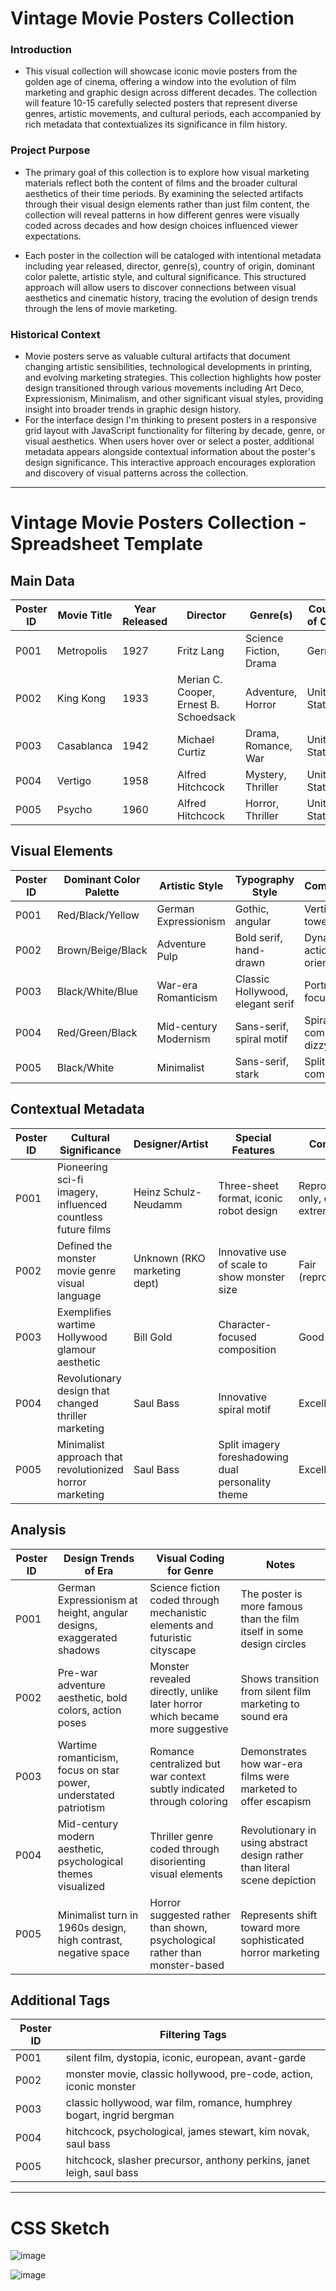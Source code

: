 # Vintage Movie Posters Collection

### Introduction
- This visual collection will showcase iconic movie posters from the golden age of cinema, offering a window into the evolution of film marketing and graphic design across different decades. The collection will feature 10-15 carefully selected posters that represent diverse genres, artistic movements, and cultural periods, each accompanied by rich metadata that contextualizes its significance in film history.

### Project Purpose
- The primary goal of this collection is to explore how visual marketing materials reflect both the content of films and the broader cultural aesthetics of their time periods. By examining the selected artifacts through their visual design elements rather than just film content, the collection will reveal patterns in how different genres were visually coded across decades and how design choices influenced viewer expectations.

- Each poster in the collection will be cataloged with intentional metadata including year released, director, genre(s), country of origin, dominant color palette, artistic style, and cultural significance. This structured approach will allow users to discover connections between visual aesthetics and cinematic history, tracing the evolution of design trends through the lens of movie marketing.

### Historical Context
- Movie posters serve as valuable cultural artifacts that document changing artistic sensibilities, technological developments in printing, and evolving marketing strategies. This collection highlights how poster design transitioned through various movements including Art Deco, Expressionism, Minimalism, and other significant visual styles, providing insight into broader trends in graphic design history.
- For the interface design I'm thinking to present posters in a responsive grid layout with JavaScript functionality for filtering by decade, genre, or visual aesthetics. When users hover over or select a poster, additional metadata appears alongside contextual information about the poster's design significance. This interactive approach encourages exploration and discovery of visual patterns across the collection.

---

# Vintage Movie Posters Collection - Spreadsheet Template

## Main Data
| Poster ID | Movie Title | Year Released | Director | Genre(s) | Country of Origin | Decade | Poster Image Filename/URL |
|-----------|-------------|---------------|----------|----------|-------------------|--------|---------------------------|
| P001 | Metropolis | 1927 | Fritz Lang | Science Fiction, Drama | Germany | 1920s | metropolis_1927.jpg |
| P002 | King Kong | 1933 | Merian C. Cooper, Ernest B. Schoedsack | Adventure, Horror | United States | 1930s | king_kong_1933.jpg |
| P003 | Casablanca | 1942 | Michael Curtiz | Drama, Romance, War | United States | 1940s | casablanca_1942.jpg |
| P004 | Vertigo | 1958 | Alfred Hitchcock | Mystery, Thriller | United States | 1950s | vertigo_1958.jpg |
| P005 | Psycho | 1960 | Alfred Hitchcock | Horror, Thriller | United States | 1960s | psycho_1960.jpg |

## Visual Elements
| Poster ID | Dominant Color Palette | Artistic Style | Typography Style | Composition | Illustration/Photography |
|-----------|------------------------|----------------|------------------|-------------|--------------------------|
| P001 | Red/Black/Yellow | German Expressionism | Gothic, angular | Vertical, towering | Stylized illustration |
| P002 | Brown/Beige/Black | Adventure Pulp | Bold serif, hand-drawn | Dynamic, action-oriented | Illustrated monster with photography |
| P003 | Black/White/Blue | War-era Romanticism | Classic Hollywood, elegant serif | Portrait-focused | Photography with painterly elements |
| P004 | Red/Green/Black | Mid-century Modernism | Sans-serif, spiral motif | Spiral composition, dizzying | Graphic design, minimal illustration |
| P005 | Black/White | Minimalist | Sans-serif, stark | Split composition | Graphic design, high contrast |

## Contextual Metadata
| Poster ID | Cultural Significance | Designer/Artist | Special Features | Condition | Source |
|-----------|------------------------|-----------------|-----------------|-----------|--------|
| P001 | Pioneering sci-fi imagery, influenced countless future films | Heinz Schulz-Neudamm | Three-sheet format, iconic robot design | Reproductions only, original extremely rare | Museum of Modern Art digital archive |
| P002 | Defined the monster movie genre visual language | Unknown (RKO marketing dept) | Innovative use of scale to show monster size | Fair (reproduction) | Library of Congress collection |
| P003 | Exemplifies wartime Hollywood glamour aesthetic | Bill Gold | Character-focused composition | Good | Warner Bros. archive |
| P004 | Revolutionary design that changed thriller marketing | Saul Bass | Innovative spiral motif | Excellent | Hitchcock retrospective collection |
| P005 | Minimalist approach that revolutionized horror marketing | Saul Bass | Split imagery foreshadowing dual personality theme | Excellent | Designer retrospective |

## Analysis
| Poster ID | Design Trends of Era | Visual Coding for Genre | Notes |
|-----------|----------------------|-------------------------|-------|
| P001 | German Expressionism at height, angular designs, exaggerated shadows | Science fiction coded through mechanistic elements and futuristic cityscape | The poster is more famous than the film itself in some design circles |
| P002 | Pre-war adventure aesthetic, bold colors, action poses | Monster revealed directly, unlike later horror which became more suggestive | Shows transition from silent film marketing to sound era |
| P003 | Wartime romanticism, focus on star power, understated patriotism | Romance centralized but war context subtly indicated through coloring | Demonstrates how war-era films were marketed to offer escapism |
| P004 | Mid-century modern aesthetic, psychological themes visualized | Thriller genre coded through disorienting visual elements | Revolutionary in using abstract design rather than literal scene depiction |
| P005 | Minimalist turn in 1960s design, high contrast, negative space | Horror suggested rather than shown, psychological rather than monster-based | Represents shift toward more sophisticated horror marketing |

## Additional Tags
| Poster ID | Filtering Tags |
|-----------|---------------|
| P001 | silent film, dystopia, iconic, european, avant-garde |
| P002 | monster movie, classic hollywood, pre-code, action, iconic monster |
| P003 | classic hollywood, war film, romance, humphrey bogart, ingrid bergman |
| P004 | hitchcock, psychological, james stewart, kim novak, saul bass |
| P005 | hitchcock, slasher precursor, anthony perkins, janet leigh, saul bass |

--- 

# CSS Sketch 

![image](https://github.com/user-attachments/assets/d5015418-b7db-4c5a-8be2-6016a0e1c006)

![image](https://github.com/user-attachments/assets/c792a3f2-428f-499b-8ba2-f7a6335b3e82)



